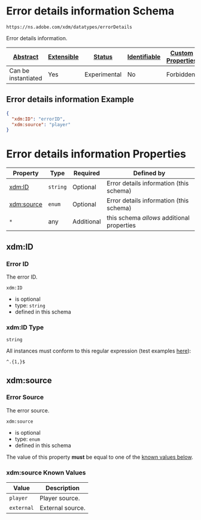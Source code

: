 
# Error details information Schema

```
https://ns.adobe.com/xdm/datatypes/errorDetails
```

Error details information.

| [Abstract](../../abstract.md) | [Extensible](../../extensions.md) | [Status](../../status.md) | [Identifiable](../../id.md) | [Custom Properties](../../extensions.md) | [Additional Properties](../../extensions.md) | Defined In |
|-------------------------------|-----------------------------------|---------------------------|-----------------------------|------------------------------------------|----------------------------------------------|------------|
| Can be instantiated | Yes | Experimental | No | Forbidden | Permitted | [datatypes/errordetails.schema.json](datatypes/errordetails.schema.json) |

## Error details information Example
```json
{
  "xdm:ID": "errorID",
  "xdm:source": "player"
}
```

# Error details information Properties

| Property | Type | Required | Defined by |
|----------|------|----------|------------|
| [xdm:ID](#xdmid) | `string` | Optional | Error details information (this schema) |
| [xdm:source](#xdmsource) | `enum` | Optional | Error details information (this schema) |
| `*` | any | Additional | this schema *allows* additional properties |

## xdm:ID
### Error ID

The error ID.

`xdm:ID`
* is optional
* type: `string`
* defined in this schema

### xdm:ID Type


`string`


All instances must conform to this regular expression 
(test examples [here](https://regexr.com/?expression=%5E.%7B1%2C%7D%24)):
```regex
^.{1,}$
```






## xdm:source
### Error Source

The error source.

`xdm:source`
* is optional
* type: `enum`
* defined in this schema

The value of this property **must** be equal to one of the [known values below](#xdmsource-known-values).

### xdm:source Known Values
| Value | Description |
|-------|-------------|
| `player` | Player source. |
| `external` | External source. |



